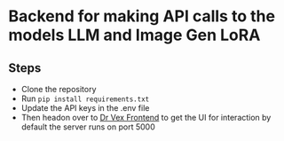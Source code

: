 # Backend for making API calls to the models LLM and Image Gen LoRA

## Steps
<ul>
  <li>Clone the repository</li>
  <li>Run <code>pip install requirements.txt</code></li>
  <li>Update the API keys in the .env file</li>
  <li> Then headon over to <a href="https://github.com/stqc/dr-vex-front-end">Dr Vex Frontend</a> to get the UI for interaction by default the server runs on port 5000</li>
</ul>
